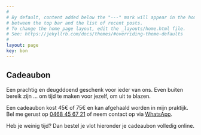 ```yaml
---
#
# By default, content added below the "---" mark will appear in the home page
# between the top bar and the list of recent posts.
# To change the home page layout, edit the _layouts/home.html file.
# See: https://jekyllrb.com/docs/themes/#overriding-theme-defaults
#
layout: page
key: bon
---
```


<style>
  .gift-up-target {
    padding-top: 2em;
  }
</style>
<section class="intro">
  <h1>Cadeaubon</h1>

  <p>Een prachtig en deugddoend geschenk voor ieder van ons.
     Even buiten bereik zijn … om tijd te maken voor jezelf, om uit te blazen.</p>

  <p>Een cadeaubon kost 45€ of 75€ en kan afgehaald worden in mijn praktijk.
     Bel me gerust op <a href="tel:+32 468 45 67 21">0468 45 67 21</a>
     of neem contact op via <a class="whatsapp" href="https://wa.me/{{ site.footer.whatsapp }}">WhatsApp</a>.
  </p>

  <p>Heb je weinig tijd? Dan bestel je vlot hieronder je cadeaubon volledig online.</p>


  <div class="gift-up-target" data-site-id="89432a38-063f-4363-9256-08daa082b92b" data-platform="Other" ></div>
  <script type="text/javascript">
  (function (g, i, f, t, u, p, s) {
      g[u] = g[u] || function() { (g[u].q = g[u].q || []).push(arguments) };
      p = i.createElement(f);
      p.async = 1;
      p.src = t;
      s = i.getElementsByTagName(f)[0];
      s.parentNode.insertBefore(p, s);
  })(window, document, "script", "https://cdn.giftup.app/dist/gift-up.js", "giftup");
  </script>

</section>
